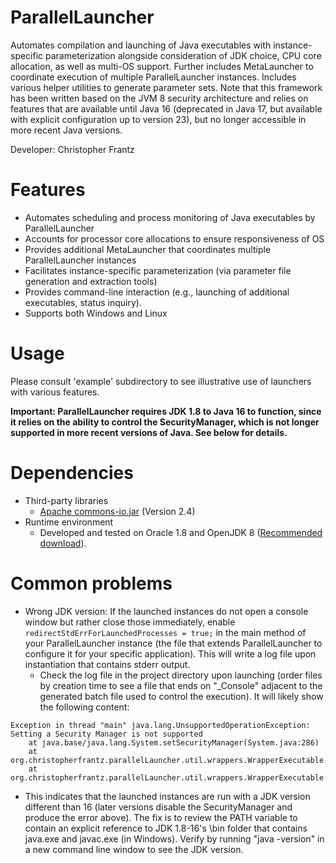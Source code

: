 # ParallelLauncher
Automates compilation and launching of Java executables with instance-specific parameterization alongside consideration of JDK choice, CPU core allocation, as well as multi-OS support. Further includes MetaLauncher to coordinate execution of multiple ParallelLauncher instances. Includes various helper utilities to generate parameter sets. Note that this framework has been written based on the JVM 8 security architecture and relies on features that are available until Java 16 (deprecated in Java 17, but available with explicit configuration up to version 23), but no longer accessible in more recent Java versions.

Developer: Christopher Frantz

# Features

* Automates scheduling and process monitoring of Java executables by ParallelLauncher
* Accounts for processor core allocations to ensure responsiveness of OS
* Provides additional MetaLauncher that coordinates multiple ParallelLauncher instances
* Facilitates instance-specific parameterization (via parameter file generation and extraction tools)
* Provides command-line interaction (e.g., launching of additional executables, status inquiry).
* Supports both Windows and Linux

# Usage

Please consult 'example' subdirectory to see illustrative use of launchers with various features.

**Important: ParallelLauncher requires JDK 1.8 to Java 16 to function, since it relies on the ability to control the SecurityManager, which is not longer supported in more recent versions of Java. See below for details.**

# Dependencies

* Third-party libraries
  * [Apache commons-io.jar](https://commons.apache.org/proper/commons-io/) (Version 2.4)
* Runtime environment
  * Developed and tested on Oracle 1.8 and OpenJDK 8 ([Recommended download](https://adoptium.net/temurin/releases/?version=8)). 

# Common problems

* Wrong JDK version: If the launched instances do not open a console window but rather close those immediately, enable ```redirectStdErrForLaunchedProcesses = true;``` in the main method of your ParallelLauncher instance (the file that extends ParallelLauncher to configure it for your specific application). This will write a log file upon instantiation that contains stderr output.
  * Check the log file in the project directory upon launching (order files by creation time to see a file that ends on "_Console" adjacent to the generated batch file used to control the execution). It will likely show the following content: 
```
Exception in thread "main" java.lang.UnsupportedOperationException: Setting a Security Manager is not supported
	at java.base/java.lang.System.setSecurityManager(System.java:286)
	at org.christopherfrantz.parallelLauncher.util.wrappers.WrapperExecutable.addExitCodeCapturingShutdownHook(WrapperExecutable.java:189)
	at org.christopherfrantz.parallelLauncher.util.wrappers.WrapperExecutable.main(WrapperExecutable.java:100)
```
  * This indicates that the launched instances are run with a JDK version different than 16 (later versions disable the SecurityManager and produce the error above). The fix is to review the PATH variable to contain an explicit reference to JDK 1.8-16's \bin folder that contains java.exe and javac.exe (in Windows). Verify by running "java -version" in a new command line window to see the JDK version.
